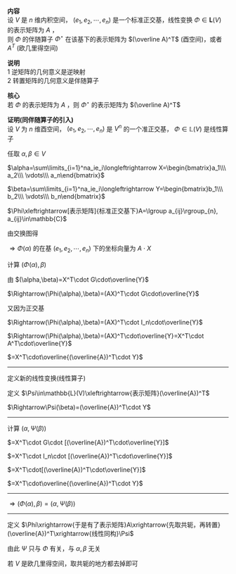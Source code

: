 **内容**  
设 $V$ 是 $n$ 维内积空间， $(e_1,e_2,\cdots,e_n)$ 是一个标准正交基，线性变换 $\Phi\in\mathbf{L}(V)$ 的表示矩阵为 $A$ ，  
则 $\Phi$ 的伴随算子 $\Phi^\star$ 在该基下的表示矩阵为 $(\overline A)^T$ (酉空间)，或者 $A^T$ (欧几里得空间)  
  
**说明**  
1 逆矩阵的几何意义是逆映射  
2 转置矩阵的几何意义是伴随算子  
  
**核心**  
若 $\Phi$ 的表示矩阵为 $A$ ，则 $\Phi^\star$ 的表示矩阵为 $(\overline A)^T$  
  
**证明(同伴随算子的引入)**  
设 $V$ 为 $n$ 维酉空间， $(e_1,e_2,\cdots,e_n)$ 是 $V^n$ 的一个准正交基， $\Phi\in\mathbb{L}(V)$ 是线性算子  
  
任取 $\alpha,\beta\in V$  
  
 $\alpha=\sum\limits_{i=1}^na_ie_i\longleftrightarrow X=\begin{bmatrix}a_1\\\ a_2\\\ \vdots\\\ a_n\end{bmatrix}$  
  
 $\beta=\sum\limits_{i=1}^na_ie_i\longleftrightarrow Y=\begin{bmatrix}b_1\\\ b_2\\\ \vdots\\\ b_n\end{bmatrix}$  
  
 $\Phi\xleftrightarrow[表示矩阵]{标准正交基下}A=\lgroup a_{ij}\rgroup_{n}, a_{ij}\in\mathbb{C}$  
  
由交换图得  
  
 $\Rightarrow\Phi(\alpha)$ 的在基 $(e_1,e_2,\cdots,e_n)$ 下的坐标向量为 $A\cdot X$  
  
计算 $(\Phi(\alpha),\beta)$  
  
由 $(\alpha,\beta)=X^T\cdot G\cdot\overline{Y}$  
  
 $\Rightarrow(\Phi(\alpha),\beta)=(AX)^T\cdot G\cdot\overline{Y}$  
  
又因为正交基  
  
 $\Rightarrow(\Phi(\alpha),\beta)=(AX)^T\cdot I_n\cdot\overline{Y}$  
  
 $\Rightarrow(\Phi(\alpha),\beta)=(AX)^T\cdot\overline{Y}=X^T\cdot A^T\cdot\overline{Y}$  
  
 $=X^T\cdot\overline{(\overline{A})^T\cdot Y}$  
  
---  
  
定义新的线性变换(线性算子)  
  
定义 $\Psi\in\mathbb{L}(V)\xleftrightarrow{表示矩阵}(\overline{A})^T$  
  
 $\Rightarrow\Psi(\beta)=(\overline{A})^T\cdot Y$  
  
---  
  
计算 $(\alpha,\Psi(\beta))$  
  
 $=X^T\cdot G\cdot [(\overline{A})^T\cdot\overline{Y}]$  
  
 $=X^T\cdot I_n\cdot [(\overline{A})^T\cdot\overline{Y}]$  
  
 $=X^T\cdot[(\overline{A})^T\cdot\overline{Y}]$  
  
 $=X^T\cdot\overline{(\overline{A})^T\cdot Y}$  
  
---  
  
 $\Rightarrow(\Phi(\alpha),\beta)=(\alpha,\Psi(\beta))$  
  
---  
  
定义 $\Phi\xrightarrow{于是有了表示矩阵}A\xrightarrow{先取共轭，再转置}(\overline{A})^T\xrightarrow{线性同构}\Psi$  
  
由此 $\Psi$ 只与 $\Phi$ 有关，与 $\alpha,\beta$ 无关  
  
若 $V$ 是欧几里得空间，取共轭的地方都去掉即可  
